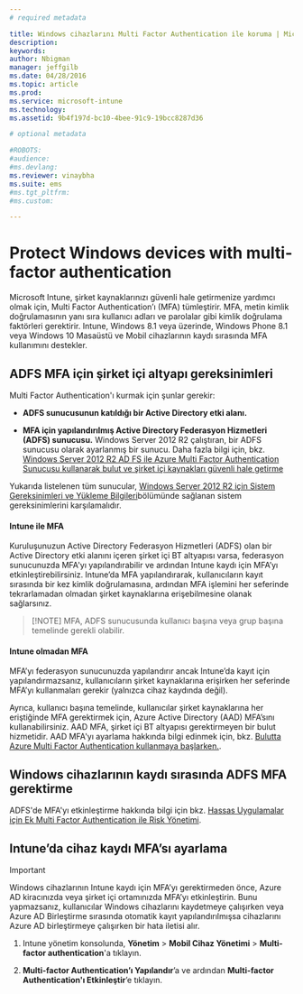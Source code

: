 ```yaml
---
# required metadata

title: Windows cihazlarını Multi Factor Authentication ile koruma | Microsoft Intune
description:
keywords:
author: Nbigman
manager: jeffgilb
ms.date: 04/28/2016
ms.topic: article
ms.prod:
ms.service: microsoft-intune
ms.technology:
ms.assetid: 9b4f197d-bc10-4bee-91c9-19bcc8287d36

# optional metadata

#ROBOTS:
#audience:
#ms.devlang:
ms.reviewer: vinaybha
ms.suite: ems
#ms.tgt_pltfrm:
#ms.custom:

---
```


# Protect Windows devices with multi-factor authentication
Microsoft Intune, şirket kaynaklarınızı güvenli hale getirmenize yardımcı olmak için, Multi Factor Authentication’ı (MFA) tümleştirir. MFA, metin kimlik doğrulamasının yanı sıra kullanıcı adları ve parolalar gibi kimlik doğrulama faktörleri gerektirir. Intune, Windows 8.1 veya üzerinde, Windows Phone 8.1 veya Windows 10 Masaüstü ve Mobil cihazlarının kaydı sırasında MFA kullanımını destekler. 

## ADFS MFA için şirket içi altyapı gereksinimleri
Multi Factor Authentication'ı kurmak için şunlar gerekir:

-   **ADFS sunucusunun katıldığı bir Active Directory etki alanı.**

-   **MFA için yapılandırılmış Active Directory Federasyon Hizmetleri (ADFS) sunucusu.** Windows Server 2012 R2 çalıştıran, bir ADFS sunucusu olarak ayarlanmış bir sunucu. Daha fazla bilgi için, bkz. [Windows Server 2012 R2 AD FS ile Azure Multi Factor Authentication Sunucusu kullanarak bulut ve şirket içi kaynakları güvenli hale getirme](https://azure.microsoft.com/en-us/documentation/articles/multi-factor-authentication-get-started-adfs-w2k12/)

Yukarıda listelenen tüm sunucular, [Windows Server 2012 R2 için Sistem Gereksinimleri ve Yükleme Bilgileri](http://technet.microsoft.com/library/dn303418.aspx)bölümünde sağlanan sistem gereksinimlerini karşılamalıdır.

#### Intune ile MFA
Kuruluşunuzun Active Directory Federasyon Hizmetleri (ADFS) olan bir Active Directory etki alanını içeren şirket içi BT altyapısı varsa, federasyon sunucunuzda MFA'yı yapılandırabilir ve ardından Intune kaydı için MFA’yı etkinleştirebilirsiniz. Intune’da MFA yapılandırarak, kullanıcıların kayıt sırasında bir kez kimlik doğrulamasına, ardından MFA işlemini her seferinde tekrarlamadan olmadan şirket kaynaklarına erişebilmesine olanak sağlarsınız.

>[!NOTE] MFA, ADFS sunucusunda kullanıcı başına veya grup başına temelinde gerekli olabilir.  

#### Intune olmadan MFA
MFA’yı federasyon sunucunuzda yapılandırır ancak Intune’da kayıt için yapılandırmazsanız, kullanıcıların şirket kaynaklarına erişirken her seferinde MFA’yı kullanmaları gerekir (yalnızca cihaz kaydında değil).

Ayrıca, kullanıcı başına temelinde, kullanıcılar şirket kaynaklarına her eriştiğinde MFA gerektirmek için, Azure Active Directory (AAD) MFA’sını kullanabilirsiniz. AAD MFA, şirket içi BT altyapısı gerektirmeyen bir bulut hizmetidir. AAD MFA'yı ayarlama hakkında bilgi edinmek için, bkz. [Bulutta Azure Multi Factor Authentication kullanmaya başlarken.](https://azure.microsoft.com/en-us/documentation/articles/multi-factor-authentication-get-started-cloud/).

## Windows cihazlarının kaydı sırasında ADFS MFA gerektirme
ADFS'de MFA'yı etkinleştirme hakkında bilgi için bkz. [Hassas Uygulamalar için Ek Multi Factor Authentication ile Risk Yönetimi](http://technet.microsoft.com/library/dn280949.aspx).

## Intune’da cihaz kaydı MFA’sı ayarlama
>[!Important]  
>Windows cihazlarının Intune kaydı için MFA’yı gerektirmeden önce, Azure AD kiracınızda veya şirket içi ortamınızda MFA’yı etkinleştirin. Bunu yapmazsanız, kullanıcılar Windows cihazlarını kaydetmeye çalışırken veya Azure AD Birleştirme sırasında otomatik kayıt yapılandırılmışsa cihazlarını Azure AD birleştirmeye çalışırken bir hata iletisi alır.

1.  Intune yönetim konsolunda, **Yönetim** &gt; **Mobil Cihaz Yönetimi** &gt; **Multi-factor authentication**'a tıklayın.

2.  **Multi-factor Authentication’ı Yapılandır**’a ve ardından **Multi-factor Authentication'ı Etkinleştir**’e tıklayın.



<!--HONumber=Jun16_HO1-->


